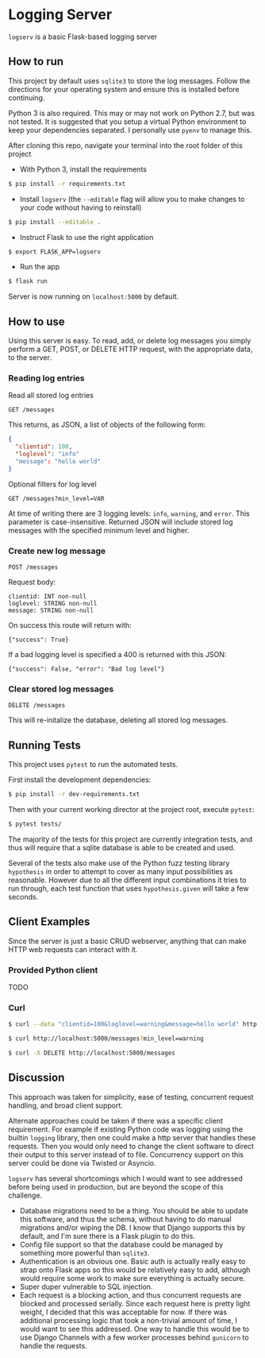 Logging Server
==============

`logserv` is a basic Flask-based logging server

How to run
----------

This project by default uses `sqlite3` to store the log messages. Follow the directions for your operating system and ensure this is installed before continuing.

Python 3 is also required. This may or may not work on Python 2.7, but was not tested. It is suggested that you setup a virtual Python environment to keep your dependencies separated. I personally use `pyenv` to manage this.

After cloning this repo, navigate your terminal into the root folder of this project

- With Python 3, install the requirements

```bash
$ pip install -r requirements.txt
```

- Install `logserv` (the `--editable` flag will allow you to make changes to your code without having to reinstall)

```bash
$ pip install --editable .
```

- Instruct Flask to use the right application

```bash
$ export FLASK_APP=logserv
```

- Run the app

```bash
$ flask run
```

Server is now running on `localhost:5000` by default.

How to use
----------

Using this server is easy. To read, add, or delete log messages you simply perform a GET, POST, or DELETE HTTP request, with the appropriate data, to the server.

### Reading log entries

Read all stored log entries

`GET /messages`

This returns, as JSON, a list of objects of the following form:

```json
{
  "clientid": 100,
  "loglevel": "info"
  "message": "hello world"
}
```

Optional filters for log level

`GET /messages?min_level=VAR`

At time of writing there are 3 logging levels: `info`, `warning`, and `error`. This parameter is case-insensitive. Returned JSON will include stored log messages with the specified minimum level and higher.

### Create new log message

`POST /messages`

Request body:

```
clientid: INT non-null
loglevel: STRING non-null
message: STRING non-null
```

On success this route will return with:

```
{"success": True}
```

If a bad logging level is specified a 400 is returned with this JSON:

```
{"success": False, "error": "Bad log level"}
```

### Clear stored log messages

`DELETE /messages`

This will re-initalize the database, deleting all stored log messages.

Running Tests
-------------

This project uses `pytest` to run the automated tests.

First install the development dependencies:

```bash
$ pip install -r dev-requirements.txt
```

Then with your current working director at the project root, execute `pytest`:

```bash
$ pytest tests/
```

The majority of the tests for this project are currently integration tests, and thus will require that a sqlite database is able to be created and used.

Several of the tests also make use of the Python fuzz testing library `hypothesis` in order to attempt to cover as many input possibilities as reasonable. However due to all the different input combinations it tries to run through, each test function that uses `hypothesis.given` will take a few seconds.

Client Examples
---------------

Since the server is just a basic CRUD webserver, anything that can make HTTP web requests can interact with it.

### Provided Python client

TODO

### Curl

```bash
$ curl --data "clientid=100&loglevel=warning&message=hello world" http://localhost:5000/messages
```

```bash
$ curl http://localhost:5000/messages?min_level=warning
```

```bash
$ curl -X DELETE http://localhost:5000/messages
```

Discussion
----------

This approach was taken for simplicity, ease of testing, concurrent request handling, and broad client support.

Alternate approaches could be taken if there was a specific client requirement. For example if existing Python code was logging using the builtin `logging` library, then one could make a http server that handles these requests. Then you would only need to change the client software to direct their output to this server instead of to file. Concurrency support on this server could be done via Twisted or Asyncio.

`logserv` has several shortcomings which I would want to see addressed before being used in production, but are beyond the scope of this challenge.

- Database migrations need to be a thing. You should be able to update this software, and thus the schema, without having to do manual migrations and/or wiping the DB. I know that Django supports this by default, and I'm sure there is a Flask plugin to do this.
- Config file support so that the database could be managed by something more powerful than `sqlite3`.
- Authentication is an obvious one. Basic auth is actually really easy to strap onto Flask apps so this would be relatively easy to add, although would require some work to make sure everything is actually secure.
- Super duper vulnerable to SQL injection.
- Each request is a blocking action, and thus concurrent requests are blocked and processed serially. Since each request here is pretty light weight, I decided that this was acceptable for now. If there was additional processing logic that took a non-trivial amount of time, I would want to see this addressed. One way to handle this would be to use Django Channels with a few worker processes behind `gunicorn` to handle the requests.